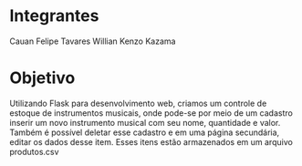 # Integrantes

Cauan Felipe Tavares
Willian Kenzo Kazama

# Objetivo

Utilizando Flask para desenvolvimento web, criamos um controle de estoque de instrumentos musicais, onde pode-se por meio de um cadastro inserir um novo instrumento musical com seu nome, quantidade e valor. Também é possível deletar esse cadastro e em uma página secundária, editar os dados desse item. Esses itens estão armazenados em um arquivo produtos.csv